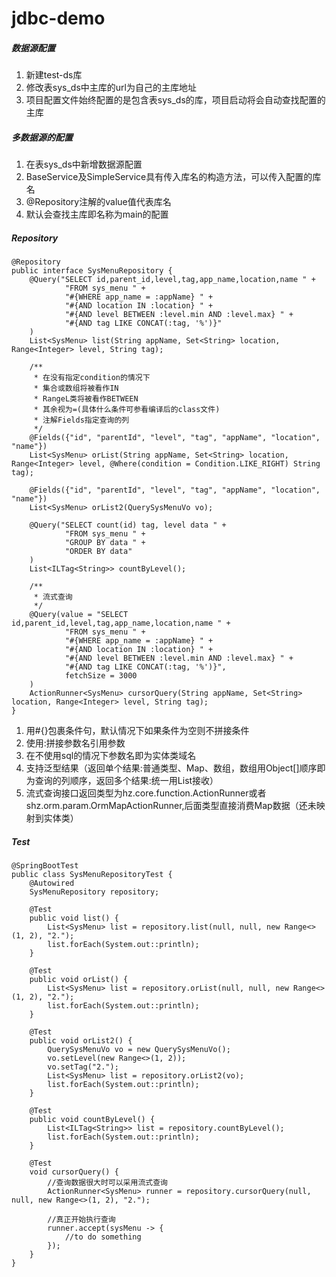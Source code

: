 # jdbc-demo

##### 数据源配置

1. 新建test-ds库
2. 修改表sys_ds中主库的url为自己的主库地址
3. 项目配置文件始终配置的是包含表sys_ds的库，项目启动将会自动查找配置的主库



##### 多数据源的配置

1. 在表sys_ds中新增数据源配置
2. BaseService及SimpleService具有传入库名的构造方法，可以传入配置的库名
3. @Repository注解的value值代表库名
4. 默认会查找主库即名称为main的配置



##### Repository

```
@Repository
public interface SysMenuRepository {
    @Query("SELECT id,parent_id,level,tag,app_name,location,name " +
            "FROM sys_menu " +
            "#{WHERE app_name = :appName} " +
            "#{AND location IN :location} " +
            "#{AND level BETWEEN :level.min AND :level.max} " +
            "#{AND tag LIKE CONCAT(:tag, '%')}"
    )
    List<SysMenu> list(String appName, Set<String> location, Range<Integer> level, String tag);

    /**
     * 在没有指定condition的情况下
     * 集合或数组将被看作IN
     * RangeL类将被看作BETWEEN
     * 其余视为=(具体什么条件可参看编译后的class文件)
     * 注解Fields指定查询的列
     */
    @Fields({"id", "parentId", "level", "tag", "appName", "location", "name"})
    List<SysMenu> orList(String appName, Set<String> location, Range<Integer> level, @Where(condition = Condition.LIKE_RIGHT) String tag);

    @Fields({"id", "parentId", "level", "tag", "appName", "location", "name"})
    List<SysMenu> orList2(QuerySysMenuVo vo);

    @Query("SELECT count(id) tag, level data " +
            "FROM sys_menu " +
            "GROUP BY data " +
            "ORDER BY data"
    )
    List<ILTag<String>> countByLevel();

    /**
     * 流式查询
     */
    @Query(value = "SELECT id,parent_id,level,tag,app_name,location,name " +
            "FROM sys_menu " +
            "#{WHERE app_name = :appName} " +
            "#{AND location IN :location} " +
            "#{AND level BETWEEN :level.min AND :level.max} " +
            "#{AND tag LIKE CONCAT(:tag, '%')}",
            fetchSize = 3000
    )
    ActionRunner<SysMenu> cursorQuery(String appName, Set<String> location, Range<Integer> level, String tag);
}
```

1. 用#{}包裹条件句，默认情况下如果条件为空则不拼接条件
2. 使用:拼接参数名引用参数
3. 在不使用sql的情况下参数名即为实体类域名
4. 支持泛型结果（返回单个结果:普通类型、Map、数组，数组用Object[]顺序即为查询的列顺序，返回多个结果:统一用List接收）
5. 流式查询接口返回类型为hz.core.function.ActionRunner或者shz.orm.param.OrmMapActionRunner,后面类型直接消费Map数据（还未映射到实体类）



##### Test

```
@SpringBootTest
public class SysMenuRepositoryTest {
    @Autowired
    SysMenuRepository repository;

    @Test
    public void list() {
        List<SysMenu> list = repository.list(null, null, new Range<>(1, 2), "2.");
        list.forEach(System.out::println);
    }

    @Test
    public void orList() {
        List<SysMenu> list = repository.orList(null, null, new Range<>(1, 2), "2.");
        list.forEach(System.out::println);
    }

    @Test
    public void orList2() {
        QuerySysMenuVo vo = new QuerySysMenuVo();
        vo.setLevel(new Range<>(1, 2));
        vo.setTag("2.");
        List<SysMenu> list = repository.orList2(vo);
        list.forEach(System.out::println);
    }

    @Test
    public void countByLevel() {
        List<ILTag<String>> list = repository.countByLevel();
        list.forEach(System.out::println);
    }

    @Test
    void cursorQuery() {
        //查询数据很大时可以采用流式查询
        ActionRunner<SysMenu> runner = repository.cursorQuery(null, null, new Range<>(1, 2), "2.");

        //真正开始执行查询
        runner.accept(sysMenu -> {
            //to do something
        });
    }
}
```

